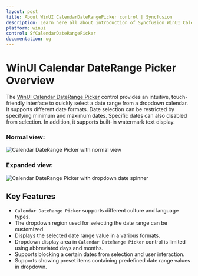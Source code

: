 ```yaml
---
layout: post
title: About WinUI CalendarDateRangePicker control | Syncfusion
description: Learn here all about introduction of Syncfusion WinUI Calendar DateRange Picker control with intuitive, touch-friendly support.
platform: winui
control: SfCalendarDateRangePicker
documentation: ug
---
```


# WinUI Calendar DateRange Picker Overview

The [WinUI Calendar DateRange Picker](https://www.syncfusion.com/winui-controls/calendar-daterangepicker) control provides an intuitive, touch-friendly interface to quickly select a date range from a dropdown calendar. It supports different date formats. Date selection can be restricted by specifying minimum and maximum dates. Specific dates can also disabled from selection. In addition, it supports built-in watermark text display.

### Normal view:

![Calendar DateRange Picker with normal view](Getting-Started_images/Overview_img1.png)

### Expanded view:

![Calendar DateRange Picker with dropdown date spinner](Getting-Started_images/Overview_img2.png)

## Key Features

* `Calendar DateRange Picker` supports different culture and language types.
* The dropdown region used for selecting the date range can be customized.
* Displays the selected date range value in a various formats.
* Dropdown display area in `Calendar DateRange Picker` control is limited using abbreviated days and months.
* Supports blocking a certain dates from selection and user interaction.
* Supports showing preset items containing predefined date range values in dropdown.